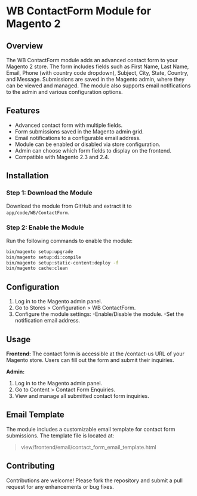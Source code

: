 # WB ContactForm Module for Magento 2

## Overview

The WB ContactForm module adds an advanced contact form to your Magento 2 store. The form includes fields such as First Name, Last Name, Email, Phone (with country code dropdown), Subject, City, State, Country, and Message. Submissions are saved in the Magento admin, where they can be viewed and managed. The module also supports email notifications to the admin and various configuration options.

## Features

- Advanced contact form with multiple fields.
- Form submissions saved in the Magento admin grid.
- Email notifications to a configurable email address.
- Module can be enabled or disabled via store configuration.
- Admin can choose which form fields to display on the frontend.
- Compatible with Magento 2.3 and 2.4.

## Installation

### Step 1: Download the Module

Download the module from GitHub and extract it to `app/code/WB/ContactForm`.

### Step 2: Enable the Module

Run the following commands to enable the module:

```sh
bin/magento setup:upgrade
bin/magento setup:di:compile
bin/magento setup:static-content:deploy -f
bin/magento cache:clean
```

## Configuration
1. Log in to the Magento admin panel.
2. Go to Stores > Configuration > WB ContactForm.
3. Configure the module settings:
    -Enable/Disable the module.
    -Set the notification email address.

## Usage

**Frontend:**
The contact form is accessible at the /contact-us URL of your Magento store. Users can fill out the form and submit their inquiries.

**Admin:**
1.  Log in to the Magento admin panel.
2.  Go to Content > Contact Form Enquiries.
3.  View and manage all submitted contact form inquiries.

## Email Template
The module includes a customizable email template for contact form submissions. The template file is located at:

> view/frontend/email/contact_form_email_template.html

## Contributing
Contributions are welcome! Please fork the repository and submit a pull request for any enhancements or bug fixes.